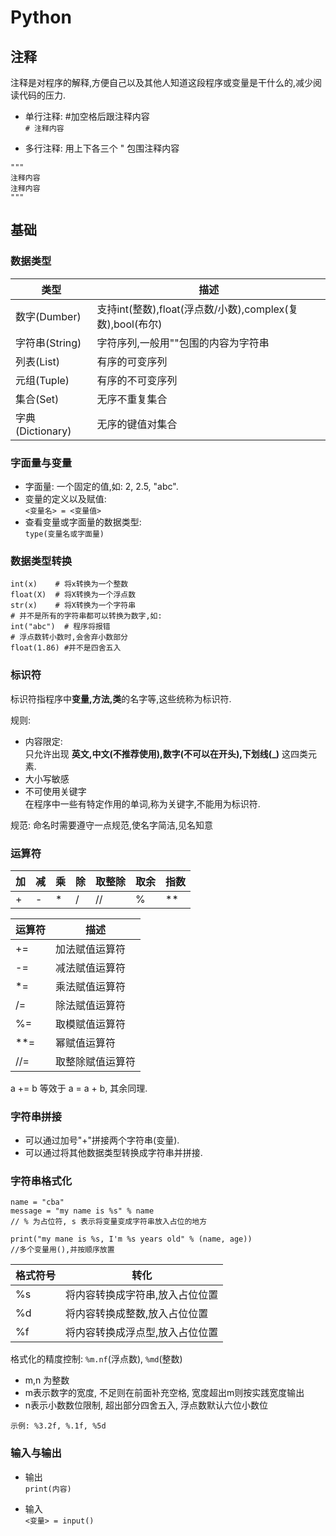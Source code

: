 # Python

## 注释

注释是对程序的解释,方便自己以及其他人知道这段程序或变量是干什么的,减少阅读代码的压力.

- 单行注释: #加空格后跟注释内容  
`# 注释内容`

-  多行注释: 用上下各三个 " 包围注释内容
```
"""
注释内容
注释内容
"""
```

## 基础

### 数据类型

| 类型 | 描述 |
| --- | --- |
|数字(Dumber)|支持int(整数),float(浮点数/小数),complex(复数),bool(布尔)|
| 字符串(String) | 字符序列,一般用""包围的内容为字符串 |
| 列表(List) | 有序的可变序列 |
| 元组(Tuple) | 有序的不可变序列 |
| 集合(Set) | 无序不重复集合 |
| 字典(Dictionary) | 无序的键值对集合 |

### 字面量与变量

- 字面量: 一个固定的值,如: 2, 2.5, "abc".
- 变量的定义以及赋值:  
`<变量名> = <变量值>`
- 查看变量或字面量的数据类型:  
`type(变量名或字面量)`

### 数据类型转换
```
int(x)    # 将x转换为一个整数
float(X)  # 将X转换为一个浮点数
str(x)    # 将X转换为一个字符串
# 并不是所有的字符串都可以转换为数字,如:
int("abc")  # 程序将报错
# 浮点数转小数时,会舍弃小数部分
float(1.86) #并不是四舍五入
```

### 标识符

标识符指程序中**变量,方法,类**的名字等,这些统称为标识符.  

规则:  
- 内容限定:  
只允许出现 **英文,中文(不推荐使用),数字(不可以在开头),下划线(_)** 这四类元素.
- 大小写敏感
- 不可使用关键字  
在程序中一些有特定作用的单词,称为关键字,不能用为标识符.

规范:
命名时需要遵守一点规范,使名字简洁,见名知意

### 运算符

| 加 | 减 | 乘 | 除 | 取整除 | 取余 | 指数 |
| - | - | - | - | - | - | - |
| + | - | * | / | // | % | ** |

| 运算符 | 描述 |
| --- | --- |
| += | 加法赋值运算符 |
| -= | 减法赋值运算符 |
| *= | 乘法赋值运算符 |
| /= | 除法赋值运算符 |
| %= | 取模赋值运算符 |
| **= | 幂赋值运算符 |
| //= | 取整除赋值运算符 |

a += b 等效于 a = a + b, 其余同理.  

### 字符串拼接

- 可以通过加号"+"拼接两个字符串(变量).  
- 可以通过将其他数据类型转换成字符串并拼接.

### 字符串格式化

```
name = "cba"
message = "my name is %s" % name
// % 为占位符, s 表示将变量变成字符串放入占位的地方
```
```
print("my mane is %s, I'm %s years old" % (name, age))
//多个变量用(),并按顺序放置
```

| 格式符号 | 转化 |
| --- | --- |
| %s | 将内容转换成字符串,放入占位位置 |
| %d | 将内容转换成整数,放入占位位置 | 
| %f | 将内容转换成浮点型,放入占位位置 | 

格式化的精度控制: `%m.nf`(浮点数), `%md`(整数)  
- m,n 为整数  
- m表示数字的宽度, 不足则在前面补充空格, 宽度超出m则按实践宽度输出
- n表示小数数位限制, 超出部分四舍五入, 浮点数默认六位小数位  

`示例: %3.2f, %.1f, %5d`

### 输入与输出

- 输出  
`print(内容)`

- 输入  
`<变量> = input()`


